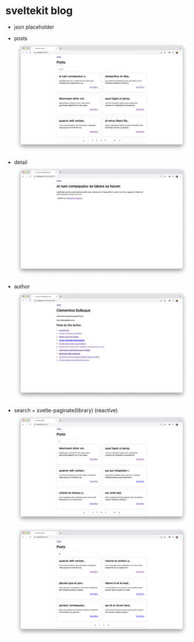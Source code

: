 # sveltekit blog

- json placeholder

- posts
  ![post](/static/post.png)
- detail
  ![detail](/static/detail.png)
- author
  ![author](/static/author.png)
- search + svelte-paginate(library) (reactive)
  ![search1](/static/search1.png)
  ![search2](/static/search2.png)
